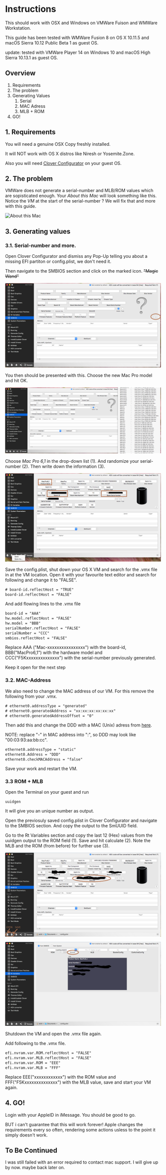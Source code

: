 # Instructions

This should work with OSX and Windows on VMWare Fuison and WMWare Workstation.

This guide has been tested with WMWare Fusion 8 on OS X 10.11.5 and macOS Sierra 10.12 Public Beta 1 as guest OS.

update: tested with VMWare Player 14 on Windows 10 and macOS High Sierra 10.13.1 as guest OS. 

## Overview

1. Requirements
2. The problem
3. Generating Values
    1. Serial
    2. MAC Adress
    3. MLB + ROM
4. GO!

## 1. Requirements
You will need a genuine OSX Copy freshly installed.

It will NOT work with OS X distros like Niresh or Yosemite.Zone.

Also you will need [Clover Configurator](http://mackie100projects.altervista.org) on your guest OS.

## 2. The problem

VMWare does not generate a serial-number and MLB/ROM values which are sopisticated enough. Your _About this Mac_ will look something like this. Notice the _VM_ at the start of the serial-number ? We will fix that and more with this guide.

![_About this Mac_](./Pictures/problem.png)

## 3. Generating values

### 3.1. Serial-number and more.

Open Clover Configurator and dismiss any Pop-Up telling you about a missing EFI partiton or config.plist, we don't need it.

Then navigate to the SMBIOS section and click on the marked icon.  ~~"Magic Wand"~~

![_SMBIOS_](./Pictures/clover-vibrant-1.PNG)

You then should be presented with this. Choose the new Mac Pro model and hit OK.

![_Mac Model_](./Pictures/clover-vibrant-2.PNG)

Choose _Mac Pro 6,1_ in the drop-down list (1). And randomize your serial-number (2). Then write down the information (3).

![_Information_](./Pictures/clover-vibrant-3.PNG)

Save the config.plist, shut down your OS X VM and search for the .vmx file in at the VM location. Open it with your favourite text editor and search for following and change it to "FALSE".

    # board-id.reflectHost = "TRUE"
    board-id.reflectHost = "FALSE"

And add flowing lines to the .vmx file

    board-id = "AAA"
    hw.model.reflectHost = "FALSE"
    hw.model = "BBB"
    serialNumber.reflectHost = "FALSE"
    serialNumber = "CCC"
    smbios.reflectHost = "FALSE"

Replace AAA ("Mac-xxxxxxxxxxxxxxxx") with the board-id, BBB("MacPro6,1") with the hardware model and CCC("F5Kxxxxxxxxxxxxxx") with the serial-number previously generated.

Keep it open for the next step

### 3.2. MAC-Address

We also need to change the MAC address of our VM. For this remove the following from your .vmx.

    # ethernet0.addressType = "generated"
    # ethernet0.generatedAddress = "xx:xx:xx:xx:xx:xx"
    # ethernet0.generatedAddressOffset = "0"

Then add this and change the DDD with a MAC (Unix) adress from [here](http://hwaddress.com/company/apple-inc).

NOTE: replace "-" in MAC address into ":", so DDD may look like "00:03:93:aa:bb:cc".  

    ethernet0.addressType = "static"
    ethernet0.Address = "DDD"
    ethernet0.checkMACAddress = "false"

Save your work and restart the VM.

### 3.3 ROM + MLB

Open the Terminal on your guest and run

    uuidgen

It will give you an unique number as output.

Open the previosuly saved config.plist in Clover Configurator and navigate to the SMBIOS section. And copy the output to the SmUUID field.

Go to the Rt Variables section and copy the last 12 (Hex) values from the uuidgen output to the ROM field (1). Save and hit calculate (2). Note the MLB and the ROM (from before) for further use (3).

![_MLB + ROM_](./Pictures/clover-vibrant-mlb-1.PNG)

![_MLB + ROM_](./Pictures/clover-vibrant-mlb-2.PNG)

Shutdown the VM and open the .vmx file again.

Add following to the .vmx file.

    efi.nvram.var.ROM.reflectHost = "FALSE"
    efi.nvram.var.MLB.reflectHost = "FALSE"
    efi.nvram.var.ROM = "EEE"
    efi.nvram.var.MLB = "FFF"

Replace EEE("xxxxxxxxxxxx") with the ROM value and FFF("F5Kxxxxxxxxxxxxxx") with the MLB value, save and start your VM again.

## 4. GO!

Login with your AppleID in iMessage. You should be good to go.

BUT i can't guarantee that this will work forever! Apple changes the requirements every so often, rendering some actions usless to the point it simply doesn't work.

## To Be Continued  

I was still failed with an error required to contact mac support. I will give up by now. maybe back later on. 

